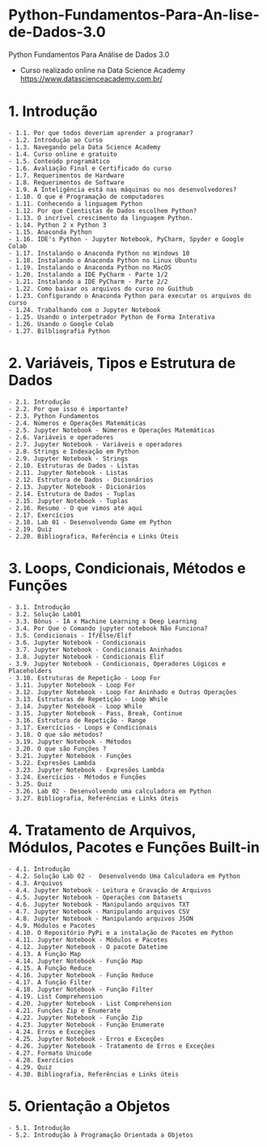 # Python-Fundamentos-Para-An-lise-de-Dados-3.0
Python Fundamentos Para Análise de Dados 3.0
- Curso realizado online na Data Science Academy https://www.datascienceacademy.com.br/

# 1. Introdução
    - 1.1. Por que todos deveriam aprender a programar?
    - 1.2. Introdução ao Curso
    - 1.3. Navegando pela Data Science Academy
    - 1.4. Curso online e gratuito
    - 1.5. Conteúdo programático
    - 1.6. Avaliação Final e Certificado do curso
    - 1.7. Requerimentos de Hardware
    - 1.8. Requerimentos de Software
    - 1.9. A Inteligência está nas máquinas ou nos desenvolvedores?
    - 1.10. O que é Programação de computadores
    - 1.11. Conhecendo a linguagem Python
    - 1.12. Por que Cientistas de Dados escolhem Python?
    - 1.13. O incrível crescimento da linguagem Python.
    - 1.14. Python 2 x Python 3
    - 1.15. Anaconda Python
    - 1.16. IDE's Python - Jupyter Notebook, PyCharm, Spyder e Google Colab
    - 1.17. Instalando o Anaconda Python no Windows 10
    - 1.18. Instalando o Anaconda Python no Linux Ubuntu
    - 1.19. Instalando o Anaconda Python no MacOS
    - 1.20. Instalando a IDE PyCharm - Parte 1/2
    - 1.21. Instalando a IDE PyCharm - Parte 2/2
    - 1.22. Como baixar os arquivos do curso no Guithub
    - 1.23. Configurando o Anaconda Python para executar os arquivos do curso
    - 1.24. Trabalhando com o Jupyter Notebook
    - 1.25. Usando o interpetrador Python de Forma Interativa
    - 1.26. Usando o Google Colab
    - 1.27. Bilbliografia Python

# 2. Variáveis, Tipos e Estrutura de Dados
    - 2.1. Introdução
    - 2.2. Por que isso é importante?
    - 2.3. Python Fundamentos
    - 2.4. Números e Operações Matemáticas
    - 2.5. Jupyter Notebook - Números e Operações Matemáticas
    - 2.6. Variáveis e operadores
    - 2.7. Jupyter Notebook - Variáveis e operadores
    - 2.8. Strings e Indexação em Python
    - 2.9. Jupyter Notebook - Strings
    - 2.10. Estruturas de Dados - Listas
    - 2.11. Jupyter Notebook - Listas
    - 2.12. Estrutura de Dados - Dicionários
    - 2.13. Jupyter Notebook - Dicionários
    - 2.14. Estrutura de Dados - Tuplas
    - 2.15. Jupyter Notebook - Tuplas
    - 2.16. Resumo - O que vimos até aqui
    - 2.17. Exercícios
    - 2.18. Lab 01 - Desenvolvendo Game em Python
    - 2.19. Quiz
    - 2.20. Bibliografica, Referência e Links Úteis

# 3. Loops, Condicionais, Métodos e Funções
    - 3.1. Introdução
    - 3.2. Solução Lab01
    - 3.3. Bônus - IA x Machine Learning x Deep Learning
    - 3.4. Por Que o Comando jupyter notebook Não Funciona?
    - 3.5. Condicionais - If/Else/Elif
    - 3.6. Jupyter Notebook - Condicionais
    - 3.7. Jupyter Notebook - Condicionais Aninhados
    - 3.8. Jupyter Notebook - Condicionais Elif
    - 3.9. Jupyter Notebook - Condicionais, Operadores Lógicos e Placeholders
    - 3.10. Estruturas de Repetição - Loop For
    - 3.11. Jupyter Notebook - Loop For
    - 3.12. Jupyter Notebook - Loop For Aninhado e Outras Operações
    - 3.13. Estruturas de Repetição - Loop While
    - 3.14. Jupyter Notebook - Loop While
    - 3.15. Jupyter Notebook - Pass, Break, Continue
    - 3.16. Estrutura de Repetição - Range
    - 3.17. Exercícios - Loops e Condicionais
    - 3.18. O que são métodos?
    - 3.19. Jupyter Notebook - Métodos
    - 3.20. O que são Funções ?
    - 3.21. Jupyter Notebook - Funções
    - 3.22. Expresões Lambda
    - 3.23. Jupyter Notebook - Expresões Lambda
    - 3.24. Exercícios - Métodos e Funções
    - 3.25. Quiz
    - 3.26. Lab 02 - Desenvolvendo uma calculadora em Python
    - 3.27. Bibliografia, Referências e Links úteis

# 4. Tratamento de Arquivos, Módulos, Pacotes e Funções Built-in
    - 4.1. Introdução
    - 4.2. Solução Lab 02 -  Desenvolvendo Uma Calculadora em Python
    - 4.3. Arquivos
    - 4.4. Jupyter Notebook - Leitura e Gravação de Arquivos
    - 4.5. Jupyter Notebook - Operações com Datasets
    - 4.6. Jupyter Notebook - Manipulando arquivos TXT
    - 4.7. Jupyter Notebook - Manipulando arquivos CSV
    - 4.8. Jupyter Notebook - Manipulando arquivos JSON
    - 4.9. Módulos e Pacotes
    - 4.10. O Repositório PyPi e a instalação de Pacotes em Python
    - 4.11. Jupyter Notebook - Módulos e Pacotes
    - 4.12. Jupyter Notebook - O pacote Datetime
    - 4.13. A Função Map
    - 4.14. Jupyter Notebook - Função Map
    - 4.15. A Função Reduce
    - 4.16. Jupyter Notebook - Função Reduce
    - 4.17. A função Filter
    - 4.18. Jupyter Notebook - Função Filter
    - 4.19. List Comprehension
    - 4.20. Jupyter Notebook - List Comprehension
    - 4.21. Funções Zip e Enumerate
    - 4.22. Jupyter Notebook - Função Zip
    - 4.23. Jupyter Notebook - Função Enumerate
    - 4.24. Erros e Exceções
    - 4.25. Jupyter Notebook - Erros e Exceções
    - 4.26. Jupyter Notebook - Tratamento de Erros e Exceções
    - 4.27. Formato Unicode
    - 4.28. Exercícios
    - 4.29. Quiz
    - 4.30. Bibliografia, Referências e Links úteis

# 5. Orientação a Objetos
    - 5.1. Introdução
    - 5.2. Introdução à Programação Orientada a Objetos


